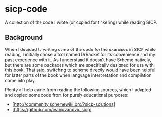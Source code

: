 # sicp-code
A collection of the code I wrote (or copied for tinkering) while reading SICP.

## Background

When I decided to writing some of the code for the exercises in SICP while reading, I initially chose a tool named DrRacket for its convenience and my past experience with it. As I understand it doesn't have Scheme natively, but there are some packages which are specifically designed for use with this book. That said, switching to scheme directly would have been helpful for latter parts of the book when language interpretation and compilation come into play.

Plenty of help came from reading the following sources, which I adapted and copied some code from for purely educational purposes:
- [http://community.schemewiki.org/?sicp-solutions]
- [https://github.com/ivanjovanovic/sicp]
